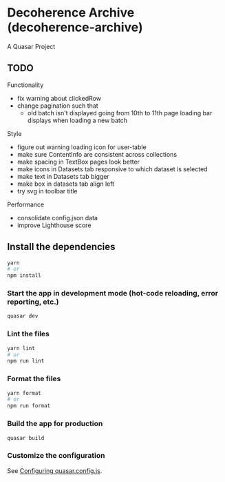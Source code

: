 # Decoherence Archive (decoherence-archive)

A Quasar Project

## TODO

Functionality

- fix warning about clickedRow
- change pagination such that
  - old batch isn't displayed going from 10th to 11th page
    loading bar displays when loading a new batch

Style

- figure out warning loading icon for user-table
- make sure ContentInfo are consistent across collections
- make spacing in TextBox pages look better
- make icons in Datasets tab responsive to which dataset is selected
- make text in Datasets tab bigger
- make box in datasets tab align left
- try svg in toolbar title

Performance

- consolidate config.json data
- improve Lighthouse score

## Install the dependencies

```bash
yarn
# or
npm install
```

### Start the app in development mode (hot-code reloading, error reporting, etc.)

```bash
quasar dev
```

### Lint the files

```bash
yarn lint
# or
npm run lint
```

### Format the files

```bash
yarn format
# or
npm run format
```

### Build the app for production

```bash
quasar build
```

### Customize the configuration

See [Configuring quasar.config.js](https://v2.quasar.dev/quasar-cli-vite/quasar-config-js).
